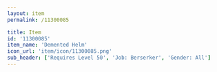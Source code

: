 ```yaml
---
layout: item
permalink: /11300085

title: Item
id: '11300085'
item_name: 'Demented Helm'
icon_url: 'item/icon/11300085.png'
sub_header: ['Requires Level 50', 'Job: Berserker', 'Gender: All']
---
```

